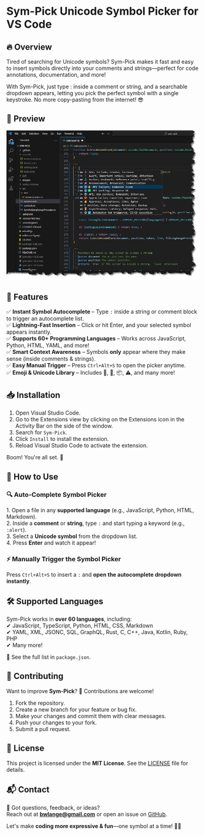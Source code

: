 # Sym-Pick Unicode Symbol Picker for VS Code

## 🔥 Overview

Tired of searching for Unicode symbols? Sym-Pick makes it fast and easy to insert symbols directly into your comments and strings—perfect for code annotations, documentation, and more!

With Sym-Pick, just type : inside a comment or string, and a searchable dropdown appears, letting you pick the perfect symbol with a single keystroke. No more copy-pasting from the internet! 😎
 
 
 
## 👀 Preview
 
![Preview of extension](https://raw.githubusercontent.com/bwlange/sym-pick/refs/heads/main/images/screenshot.png)


  
## 🚀 Features

✅ **Instant Symbol Autocomplete** – Type `:` inside a string or comment block to trigger an autocomplete list.  
✅ **Lightning-Fast Insertion** – Click or hit Enter, and your selected symbol appears instantly.  
✅ **Supports 60+ Programming Languages** – Works across JavaScript, Python, HTML, YAML, and more!  
✅ **Smart Context Awareness** – Symbols **only** appear where they make sense (inside comments & strings).  
✅ **Easy Manual Trigger** – Press `Ctrl+Alt+S` to open the picker anytime.  
✅ **Emoji & Unicode Library** – Includes 🚀, 🎯, 📦, ⚠️, and many more!  



## 📥 Installation

1. Open Visual Studio Code.
2. Go to the Extensions view by clicking on the Extensions icon in the Activity Bar on the side of the window.
3. Search for `Sym-Pick`.
4. Click `Install` to install the extension.
5. Reload Visual Studio Code to activate the extension.

Boom! You're all set. 🎯  



## 🎯 How to Use

### **🔍 Auto-Complete Symbol Picker**
1️. Open a file in any **supported language** (e.g., JavaScript, Python, HTML, Markdown).  
2️. Inside a **comment** or **string**, type `:` and start typing a keyword (e.g., `:alert`).  
3️. Select a **Unicode symbol** from the dropdown list.  
4️. Press **Enter** and watch it appear!  

### **⚡ Manually Trigger the Symbol Picker**
Press `Ctrl+Alt+S` to insert a `:` and **open the autocomplete dropdown instantly**.  



## 🛠️ Supported Languages

Sym-Pick works in **over 60 languages**, including:  
✔ JavaScript, TypeScript, Python, HTML, CSS, Markdown  
✔ YAML, XML, JSONC, SQL, GraphQL, Rust, C, C++, Java, Kotlin, Ruby, PHP  
✔ Many more!  

🔹 See the full list in `package.json`.  



## 📝 Contributing

Want to improve **Sym-Pick**? 🎉 Contributions are welcome!  

1. Fork the repository.
2. Create a new branch for your feature or bug fix.
3. Make your changes and commit them with clear messages.
4. Push your changes to your fork.
5. Submit a pull request.



## 📜 License

This project is licensed under the **MIT License**. See the [LICENSE](LICENSE) file for details.



## 📬 Contact

💌 Got questions, feedback, or ideas?  
Reach out at **[bwlange@gmail.com](mailto:bwlange@gmail.com)** or open an issue on [GitHub](https://github.com/bwlange/sym-pick/issues).  

Let's make **coding more expressive & fun**—one symbol at a time! 🎨✨  
